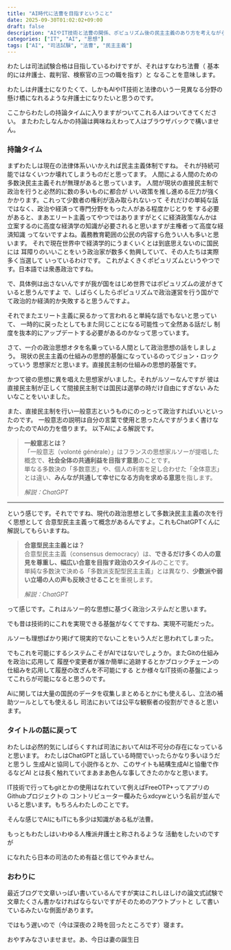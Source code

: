 ```yaml
---
title: "AI時代に法曹を目指すということ"
date: 2025-09-30T01:02:02+09:00
draft: false
description: "AIやIT技術と法曹の関係、ポピュリズム後の民主主義のあり方を考えながら、司法試験を目指す自分の展望をまとめた所感。"
categories: ["IT", "AI", "思想"]
tags: ["AI", "司法試験", "法曹", "民主主義"]
---
```


わたしは司法試験合格は目指しているわけですが、それはすなわち法曹（
基本的には弁護士、裁判官、検察官の三つの職を指す）と
なることを意味します。

わたしは弁護士になりたくて、しかもAIやIT技術と法律のいう一見異なる分野の
懸け橋になれるような弁護士になりたいと思うのです。

ここからわたしの持論タイムに入りますがついてこれる人はついてきてください。
またわたしなんかの持論は興味ねえわって人はブラウザバックで構いません。

### 持論タイム

まずわたしは現在の法律体系いいかえれば民主主義体制ですね。
それが持続可能ではなくいつか壊れてしまうものだと思ってます。
人間による人間のための多数決民主主義それが無理があると思っています。
人間が現状の直接民主制で政治を行うと必然的に数の多いものに都合が
いい政策を推し進める圧力が強くかかります。これって少数者の権利が汲み取られないって
それだけの単純な話ではなく、政治や経済って専門分野をもった人がある程度かじとりを
する必要があると、まあエリート主義ってやつではありますがとくに経済政策なんかは
立案するのに高度な経済学の知識が必要されると思いますが主権者って高度な経済知識
ってないですよね。義務教育範囲の公民の内容すら危うい人も多いと思います。
それで現在世界中で経済学的にうまくいくとは到底思えないのに国民には
耳障りのいいことをいう政治家が数多く勃興していて、その人たちは実際多く当選して
いっているわけです。 これがよくきくポピュリズムというやつです。日本語では衆愚政治ですね。

で、具体例は出さないんですが我が国をはじめ世界ではポピュリズムの波がきていると思うんですよ
で、しばらくしたらポピュリズムで政治運営を行う国がでて政治的か経済的か失敗すると思うんですよ。

それでまたエリート主義に戻るかって言われると単純な話でもないと思っていて、
一時的に戻ったとしてもまた同じことになる可能性って全然ある話だし
制度を抜本的にアップデートする必要があるのかなって思っています。

さて、一介の政治思想オタを名乗っている人間として政治思想の話をしましょう。
現状の民主主義の仕組みの思想的基盤になっているのってジョン・ロックっていう
思想家だと思います。直接民主制の仕組みの思想的基盤です。

かつて彼の思想に異を唱えた思想家がいました。それがルソーなんですが
彼は直接民主制が正しくて間接民主制では国民は選挙の時だけ自由にすぎない
みたいなことをいいました。

また、直接民主制を行い一般意志というものにのっとって政治すればいいといったのです。
一般意志の説明は自分の言葉で使用と思ったんですがうまく書けなかったのでAIの力を借ります。
以下AIによる解説です。


> **一般意志とは？**  
> 「一般意志（volonté générale）」はフランスの思想家ルソーが提唱した概念で、**社会全体の共通利益を目指す意思**のことです。  
> 単なる多数決の「多数意志」や、個人の利害を足し合わせた「全体意志」とは違い、**みんなが共通して幸せになる方向を求める意思**を指します。  
>  
> *解説：ChatGPT*

---


という感じです。それでですね、現代の政治思想として多数決民主主義の次を行く思想として
合意型民主主義って概念があるんですよ。これもChatGPTくんに解説してもらいますね。


> **合意型民主主義とは？**  
> 合意型民主主義（consensus democracy）は、**できるだけ多くの人の意見を尊重し、幅広い合意を目指す政治のスタイル**のことです。  
> 単純な多数決で決める「多数派支配型民主主義」とは異なり、**少数派や弱い立場の人の声も反映させること**を重視します。  
>  
> *解説：ChatGPT*   


って感じです。これはルソー的な思想に基づく政治システムだと思います。

でも昔は技術的にこれを実現できる基盤がなくてですね、実現不可能だった。

ルソーも理想ばかり掲げて現実的でないことをいう人だと思われてしまった。

でもこれを可能にするシステムこそがAIではないでしょうか。またGitの仕組みを政治に応用して
履歴や変更者が誰か簡単に追跡するとかブロックチェーンの仕組みを応用して履歴の改ざんを不可能にする
とか様々なIT技術の基盤によってこれらが可能になると思うのです。

Aiに関しては大量の国民のデータを収集しまとめるとかにも使えるし、立法の補助ツールとしても使えるし
司法においては公平な観察者の役割ができると思います。

### タイトルの話に戻って

わたしは必然的気にしばらくすれば司法においてAIは不可分の存在になっていると思います。
わたしはChatGPTと話している時間でいったらかなり多いほうだと思うし
生成AIと協同して小説作るとか、このサイトも結構生成AIと協働で作るなどAI
とは長く触れていてまあまあ色んな事してきたのかなと思います。

IT技術で行ってもgitとかの使用はなれていて例えばFreeOTP+ってアプリのGithubプロジェクトの
コントリビューター欄みたらxdcywという名前が並んでいると思います。もちろんわたしのことです。

そんな感じでAIにもITにも多少は知識がある私が法曹。

もっともわたしはいわゆる人権派弁護士と称されるような
活動をしたいのですが

になれたら日本の司法のため有益と信じてやみません。


### おわりに
最近ブログで文章いっぱい書いているんですが実はこれしほしけの論文式試験で文章たくさん書かなければならないですがそのためのアウトプットと
して書いているみたいな側面があります。

ではもう遅いので（今は深夜の２時を回ったところです）寝ます。

おやすみなさいませませ。あ、今日は妻の誕生日

